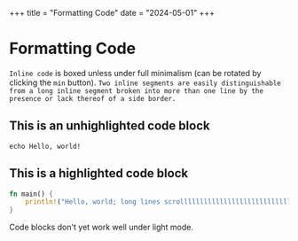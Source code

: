 +++
title = "Formatting Code"
date = "2024-05-01"
+++

# Formatting Code

`Inline code` is boxed unless under full minimalism (can be rotated by clicking
the `min` button). `Two inline segments are easily distinguishable from a long
inline segment broken into more than one line by the presence or lack thereof
of a side border.`

## This is an unhighlighted code block

```
echo Hello, world!
```

## This is a highlighted code block

```rust
fn main() {
    println!("Hello, world; long lines scrolllllllllllllllllllllllllllllllllllllllllllllllllllllllllllllllllllllllll");
}
```

Code blocks don't yet work well under light mode.
